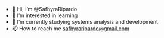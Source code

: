 - 👋 Hi, I’m @SafhyraRipardo
- 👀 I’m interested in learning
- 🌱 I’m currently studying systems analysis and development
- 📫 How to reach me safhyraripardo@gmail.com

<!---
SafhyraRipardo/SafhyraRipardo is a ✨ special ✨ repository because its `README.md` (this file) appears on your GitHub profile.
You can click the Preview link to take a look at your changes.
--->
